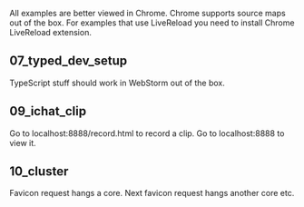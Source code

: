 All examples are better viewed in Chrome. Chrome supports source maps out of the box.
For examples that use LiveReload you need to install Chrome LiveReload extension.

## 07_typed_dev_setup
TypeScript stuff should work in WebStorm out of the box.

## 09_ichat_clip
Go to localhost:8888/record.html to record a clip.
Go to localhost:8888 to view it.

## 10_cluster
Favicon request hangs a core. Next favicon request hangs another core etc.